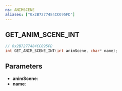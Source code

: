 ```yaml
---
ns: ANIMSCENE
aliases: ["0x2B7277484CC095FD"]
---
```

## GET_ANIM_SCENE_INT

```c
// 0x2B7277484CC095FD
int GET_ANIM_SCENE_INT(int animScene, char* name);
```

## Parameters
* **animScene**:
* **name**:
